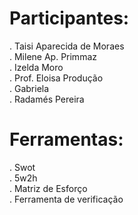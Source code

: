 # Participantes:
. Taisi Aparecida de Moraes
<br>. Milene Ap. Primmaz
<br>. Izelda Moro
<br>. Prof. Eloisa Produção
<br>. Gabriela
<br>. Radamés Pereira

# Ferramentas:
. Swot
<br>. 5w2h
<br>. Matriz de Esforço
<br>. Ferramenta de verificação

